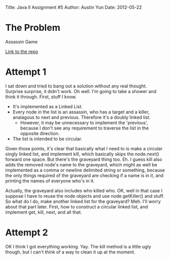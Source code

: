 Title: Java II Assignment #5
Author: Austin Yun
Date: 2012-05-22

The Problem
===========

Assassin Game

[Link to the repo](https://github.com/austinyun/C-Sci/tree/master/C-Sci-143/Assignment%205/src)

Attempt 1
=========

I sat down and tried to bang out a solution without any real thought. Surprise surprise, it didn't work. Oh well. I'm going to take a shower and think it through. First, stuff I know.

* It's implemented as a Linked List.
* Every node in the list is an assassin, who has a target and a killer, analagous to next and previous. Therefore it's a doubly linked list.
   * However, it may be unnecessary to implement the 'previous', because I don't see any requirement to traverse the list in the opposite direction.
* The list is intended to be circular.

Given those points, it's clear that basically what I need to is make a circular singly linked list, and implement kill, which basically skips the node.next() forward one space. But there's the graveyard thing too. Eh. I guess kill also adds the removed node's name to the graveyard, which might as well be implemented as a comma or newline delimited string or something, because the only things required of the graveyard are checking if a name is in it, and printing the names of everyone who's in it.

Actually, the graveyard also includes who killed who. OK, well in that case I suppose I have to reuse the node objects and use node.getKiller() and stuff. So what do I do, make another linked list for the graveyard? Meh. I'll worry about that part later. First, how to construct a circular linked list, and implement get, kill, next, and all that.

Attempt 2
=========

OK I think I got everything working. Yay. The kill method is a little ugly though, but I can't think of a way to clean it up at the moment.
